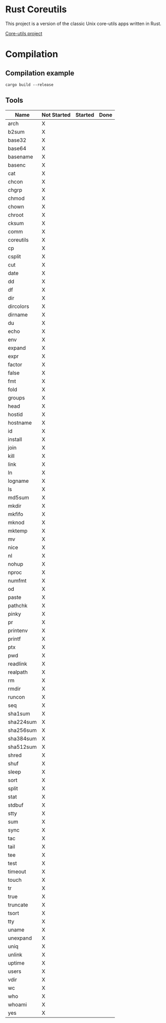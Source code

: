 # Rust Coreutils

This project is a version of the classic Unix core-utils apps written in Rust.

[Core-utils project](https://github.com/coreutils/coreutils)

# Compilation
## Compilation example
`cargo build --release`

## Tools
| Name | Not Started | Started | Done |
|------|-------------|---------|------|
| arch | X | | |
| b2sum | X | | |
| base32 | X | | |
| base64 | X | | |
| basename | X | | |
| basenc | X | | |
| cat | X | | |
| chcon | X | | |
| chgrp | X | | |
| chmod | X | | |
| chown  | X | | |
| chroot | X | | |
| cksum | X | | |
| comm | X | | |
| coreutils | X | | |
| cp | X | | |
| csplit | X | | |
| cut | X | | |
| date | X | | |
| dd | X | | |
| df | X | | |
| dir | X | | |
| dircolors | X | | |
| dirname| X | | |
| du | X | | |
| echo | X | | |
| env | X | | |
| expand | X | | |
| expr | X | | |
| factor | X | | |
| false | X | | |
| fmt | X | | |
| fold | X | | |
| groups | X | | |
| head | X | | |
| hostid | X | | |
| hostname| X | | |
| id | X | | |
| install | X | | |
| join | X | | |
| kill | X | | |
| link | X | | |
| ln | X | | |
| logname | X | | |
| ls | X | | |
| md5sum | X | | |
| mkdir | X | | |
| mkfifo | X | | |
| mknod | X | | |
| mktemp| X | | |
| mv | X | | |
| nice | X | | |
| nl | X | | |
| nohup | X | | |
| nproc | X | | |
| numfmt | X | | |
| od | X | | |
| paste | X | | |
| pathchk | X | | |
| pinky | X | | |
| pr | X | | |
| printenv | X | | |
| printf | X | | |
| ptx| X | | |
| pwd | X | | |
| readlink | X | | |
| realpath | X | | |
| rm | X | | |
| rmdir | X | | |
| runcon | X | | |
| seq | X | | |
| sha1sum | X | | |
| sha224sum | X | | |
| sha256sum| X | | |
| sha384sum | X | | |
| sha512sum | X | | |
| shred | X | | |
| shuf | X | | |
| sleep | X | | |
| sort | X | | |
| split | X | | |
| stat | X | | |
| stdbuf | X | | |
| stty | X | | |
| sum | X | | |
| sync| X | | |
| tac | X | | |
| tail | X | | |
| tee | X | | |
| test | X | | |
| timeout | X | | |
| touch | X | | |
| tr | X | | |
| true | X | | |
| truncate | X | | |
| tsort | X | | |
| tty | X | | |
| uname | X | | |
| unexpand| X | | |
| uniq | X | | |
| unlink | X | | |
| uptime | X | | |
| users | X | | |
| vdir | X | | |
| wc | X | | |
| who | X | | |
| whoami | X | | |
| yes| X | | |
